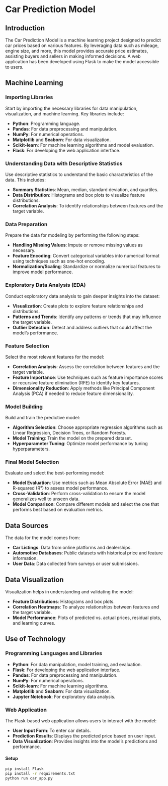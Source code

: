 # Car Prediction Model

## Introduction

The Car Prediction Model is a machine learning project designed to predict car prices based on various features. By leveraging data such as mileage, engine size, and more, this model provides accurate price estimates, assisting buyers and sellers in making informed decisions. A web application has been developed using Flask to make the model accessible to users.

## Machine Learning

### **Importing Libraries**

Start by importing the necessary libraries for data manipulation, visualization, and machine learning. Key libraries include:
- **Python**: Programming language.
- **Pandas**: For data preprocessing and manipulation.
- **NumPy**: For numerical operations.
- **Matplotlib** and **Seaborn**: For data visualization.
- **Scikit-learn**: For machine learning algorithms and model evaluation.
- **Flask**: For developing the web application interface.

### **Understanding Data with Descriptive Statistics**

Use descriptive statistics to understand the basic characteristics of the data. This includes:
- **Summary Statistics**: Mean, median, standard deviation, and quartiles.
- **Data Distribution**: Histograms and box plots to visualize feature distributions.
- **Correlation Analysis**: To identify relationships between features and the target variable.

### **Data Preparation**

Prepare the data for modeling by performing the following steps:
- **Handling Missing Values**: Impute or remove missing values as necessary.
- **Feature Encoding**: Convert categorical variables into numerical format using techniques such as one-hot encoding.
- **Normalization/Scaling**: Standardize or normalize numerical features to improve model performance.

### **Exploratory Data Analysis (EDA)**

Conduct exploratory data analysis to gain deeper insights into the dataset:
- **Visualization**: Create plots to explore feature relationships and distributions.
- **Patterns and Trends**: Identify any patterns or trends that may influence the target variable.
- **Outlier Detection**: Detect and address outliers that could affect the model’s performance.

### **Feature Selection**

Select the most relevant features for the model:
- **Correlation Analysis**: Assess the correlation between features and the target variable.
- **Feature Importance**: Use techniques such as feature importance scores or recursive feature elimination (RFE) to identify key features.
- **Dimensionality Reduction**: Apply methods like Principal Component Analysis (PCA) if needed to reduce feature dimensionality.

### **Model Building**

Build and train the predictive model:
- **Algorithm Selection**: Choose appropriate regression algorithms such as Linear Regression, Decision Trees, or Random Forests.
- **Model Training**: Train the model on the prepared dataset.
- **Hyperparameter Tuning**: Optimize model performance by tuning hyperparameters.

### **Final Model Selection**

Evaluate and select the best-performing model:
- **Model Evaluation**: Use metrics such as Mean Absolute Error (MAE) and R-squared (R²) to assess model performance.
- **Cross-Validation**: Perform cross-validation to ensure the model generalizes well to unseen data.
- **Model Comparison**: Compare different models and select the one that performs best based on evaluation metrics.

## Data Sources

The data for the model comes from:
- **Car Listings**: Data from online platforms and dealerships.
- **Automotive Databases**: Public datasets with historical price and feature information.
- **User Data**: Data collected from surveys or user submissions.

## Data Visualization

Visualization helps in understanding and validating the model:
- **Feature Distributions**: Histograms and box plots.
- **Correlation Heatmaps**: To analyze relationships between features and the target variable.
- **Model Performance**: Plots of predicted vs. actual prices, residual plots, and learning curves.

## Use of Technology

### Programming Languages and Libraries

- **Python**: For data manipulation, model training, and evaluation.
- **Flask**: For developing the web application interface.
- **Pandas**: For data preprocessing and manipulation.
- **NumPy**: For numerical operations.
- **Scikit-learn**: For machine learning algorithms.
- **Matplotlib** and **Seaborn**: For data visualization.
- **Jupyter Notebook**: For exploratory data analysis.

### Web Application

The Flask-based web application allows users to interact with the model:
- **User Input Form**: To enter car details.
- **Prediction Results**: Displays the predicted price based on user input.
- **Data Visualization**: Provides insights into the model’s predictions and performance.

#### Setup

 ```bash
 pip install Flask
 pip install -r requirements.txt
 python run car_app.py
 ```
